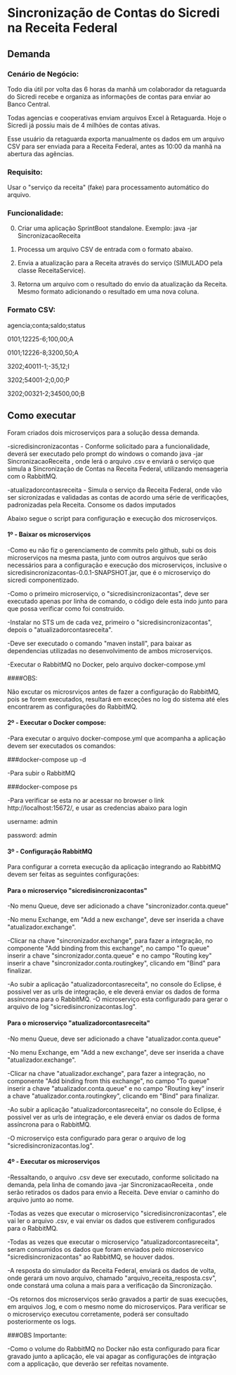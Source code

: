 # Sincronização de Contas do Sicredi na Receita Federal

## Demanda

### Cenário de Negócio:
Todo dia útil por volta das 6 horas da manhã um colaborador da retaguarda do Sicredi recebe e organiza as informações de contas para enviar ao Banco Central. 

Todas agencias e cooperativas enviam arquivos Excel à Retaguarda. Hoje o Sicredi já possiu mais de 4 milhões de contas ativas.

Esse usuário da retaguarda exporta manualmente os dados em um arquivo CSV para ser enviada para a Receita Federal, antes as 10:00 da manhã na abertura das agências.


### Requisito:

Usar o "serviço da receita" (fake) para processamento automático do arquivo.


### Funcionalidade:

0. Criar uma aplicação SprintBoot standalone. Exemplo: java -jar SincronizacaoReceita <input-file>

1. Processa um arquivo CSV de entrada com o formato abaixo.

2. Envia a atualização para a Receita através do serviço (SIMULADO pela classe ReceitaService).

3. Retorna um arquivo com o resultado do envio da atualização da Receita. Mesmo formato adicionando o resultado em uma nova coluna.



### Formato CSV:

agencia;conta;saldo;status

0101;12225-6;100,00;A

0101;12226-8;3200,50;A

3202;40011-1;-35,12;I

3202;54001-2;0,00;P

3202;00321-2;34500,00;B



## Como executar

Foram criados dois microserviços para a solução dessa demanda.


-sicredisincronizacontas - Conforme solicitado para a funcionalidade, deverá ser executado pelo prompt do windows o comando java -jar SincronizacaoReceita <input-file>,
onde lerá o arquivo .csv e enviará o serviço que simula a Sincronização de Contas na Receita Federal, utilizando mensageria com o RabbitMQ.

-atualizadorcontasreceita - Simula o serviço da Receita Federal, onde vão ser sicronizadas e validadas as contas de acordo uma série de verificações, padronizadas pela Receita. Consome os dados imputados 

Abaixo segue o script para configuração e execução dos microserviços.


#### 1º - Baixar os microserviços

-Como eu não fiz o gerenciamento de commits pelo github, subi os dois microserviços na mesma pasta, junto com outros arquivos que serão necessários para a configuração e execução dos microserviços, inclusive o
sicredisincronizacontas-0.0.1-SNAPSHOT.jar, que é o microserviço do sicredi componentizado.

-Como o primeiro microserviço, o "sicredisincronizacontas", deve ser executado apenas por linha de comando, o código dele esta indo junto para que possa verificar como foi construido.

-Instalar no STS um de cada vez, primeiro o "sicredisincronizacontas", depois o "atualizadorcontasreceita".

-Deve ser executado o comando "maven install", para baixar as dependencias utilizadas no desenvolvimento de ambos microserviços.

-Executar o RabbitMQ no Docker, pelo arquivo docker-compose.yml


####OBS: 

Não excutar os microsrviços antes de fazer a configuração  do RabbitMQ, pois se forem executados, resultará em exceções no log do sistema até eles encontrarem as configurações do RabbitMQ.



#### 2º - Executar o Docker compose:

-Para executar o arquivo docker-compose.yml que acompanha a aplicação devem ser executados os comandos:


###docker-compose up -d 

-Para subir o RabbitMQ 


###docker-compose ps

-Para verificar se esta no ar acessar no browser o link http://localhost:15672/, e usar as credencias abaixo para login

username: admin

password: admin



#### 3º - Configuração RabbitMQ

Para configurar a correta execução da aplicação integrando ao RabbitMQ devem ser feitas as seguintes configurações:


#### Para o microserviço "sicredisincronizacontas"

-No menu Queue, deve ser adicionado a chave "sincronizador.conta.queue"

-No menu Exchange, em "Add a new exchange", deve ser inserida a chave "atualizador.exchange".

-Clicar na chave "sincronizador.exchange", para fazer a integração, no componente "Add binding from this exchange", no campo "To queue" inserir a chave "sincronizador.conta.queue" e no campo "Routing key" inserir  a chave "sincronizador.conta.routingkey", clicando em "Bind" para finalizar.

-Ao subir a aplicação "atualizadorcontasreceita", no console do Eclipse, é possivel ver as urls de integração, e ele deverá enviar os dados de forma assíncrona para o RabbitMQ.
-O microserviço esta configurado para gerar o arquivo de log "sicredisincronizacontas.log".


#### Para o microserviço "atualizadorcontasreceita"

-No menu Queue, deve ser adicionado a chave "atualizador.conta.queue"

-No menu Exchange, em "Add a new exchange", deve ser inserida a chave "atualizador.exchange".

-Clicar na chave "atualizador.exchange", para fazer a integração, no componente "Add binding from this exchange", no campo "To queue" inserir a chave "atualizador.conta.queue" e no campo "Routing key" inserir  a chave "atualizador.conta.routingkey", clicando em "Bind" para finalizar.

-Ao subir a aplicação "atualizadorcontasreceita", no console do Eclipse, é possivel ver as urls de integração, e ele deverá enviar os dados de forma assíncrona para o RabbitMQ.

-O microserviço esta configurado para gerar o arquivo de log "sicredisincronizacontas.log".



#### 4º - Executar os microserviços

-Ressaltando, o arquivo .csv deve ser executado, conforme solicitado na demanda, pela linha de comando java -jar SincronizacaoReceita <input-file>, onde serão retirados os dados para envio a Receita. Deve enviar o caminho do arquivo junto ao nome.

-Todas as vezes que executar o microserviço "sicredisincronizacontas", ele vai ler o arquivo .csv, e vai enviar os dados que estiverem configurados para o RabbitMQ.

-Todas as vezes que executar o microserviço "atualizadorcontasreceita", seram consumidos os dados que foram enviados pelo microservico "sicredisincronizacontas" ao RabbitMQ, se houver dados.

-A resposta do simulador da Receita Federal, enviará os dados de volta, onde gerará um novo arquivo, chamado "arquivo_receita_resposta.csv", onde constará uma coluna a mais para a verificação da Sincronização.

-Os retornos dos microserviços serão gravados a partir de suas execuções, em arquivos .log, e com o mesmo nome do microserviços. Para verificar se o microserviço executou corretamente, poderá ser consultado posteriormente os logs.

###OBS Importante:

-Como o volume do RabbitMQ no Docker não esta configurado para ficar gravado junto a aplicação, ele vai apagar as configurações de intgração com a applicação, que deverão ser refeitas novamente.



